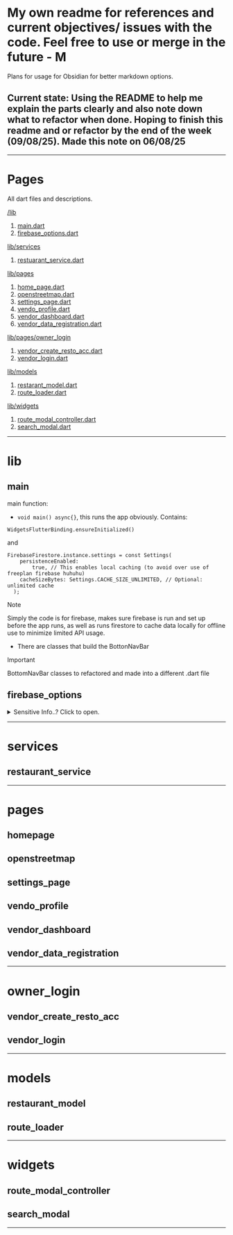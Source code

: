 # My own readme for references and current objectives/ issues with the code. Feel free to use or merge in the future - M

Plans for usage for Obsidian for better markdown options.

## Current state: Using the README to help me explain the parts clearly and also note down what to refactor when done. Hoping to finish this readme and or refactor by the end of the week (09/08/25). Made this note on 06/08/25

---

# Pages

All dart files and descriptions.

<ins>[/lib](#lib)</ins>
1) [main.dart](#main)
2) [firebase_options.dart](#firebase_options)

<ins> [lib/services](#services) </ins>
1) [restuarant_service.dart](restaurant_service)

<ins>[lib/pages](#pages)</ins>
1) [home_page.dart](#homepage)
2) [openstreetmap.dart](#openstreetmap)
3) [settings_page.dart](#settings_page)
4) [vendo_profile.dart](#vendo_profile)
5) [vendor_dashboard.dart](vendor_dashboard)
6) [vendor_data_registration.dart](vendor_data_registration)

<ins>[lib/pages/owner_login](#owner_login)</ins>
1) [vendor_create_resto_acc.dart](#vendor_create_resto_acc)
2) [vendor_login.dart](#vendor_login)

<ins>[lib/models](#models)</ins>
1) [restarant_model.dart](restaurant_model)
2) [route_loader.dart](route_loader)

<ins>[lib/widgets](#widgets)</ins>
1) [route_modal_controller.dart](route_modal_controller)
2) [search_modal.dart](search_modal)

---
# lib
## main

main function:
- ```void main() async{}```, this runs the app obviously.
Contains:
```
WidgetsFlutterBinding.ensureInitialized()
```
and
```
FirebaseFirestore.instance.settings = const Settings(
    persistenceEnabled:
        true, // This enables local caching (to avoid over use of freeplan firebase huhuhu)
    cacheSizeBytes: Settings.CACHE_SIZE_UNLIMITED, // Optional: unlimited cache
  );
```
>[!NOTE]
>Simply the code is for firebase, makes sure firebase is run and set up before the app runs, as well as runs firestore to cache data locally for offline use to minimize limited API usage.

- There are classes that build the BottonNavBar
>[!IMPORTANT]
>BottomNavBar classes to refactored and made into a different .dart file

## firebase_options
<details>
  <summary>Sensitive Info..? Click to open.</summary>
  - API keys are used here. Don't think its a big deal since this is thesis and not for commercial use.
  
>To create an replicate the system on my account to have more usage.

Explaination of each API:


</details>

---
# services
## restaurant_service
---
# pages
## homepage
## openstreetmap
## settings_page
## vendo_profile
## vendor_dashboard
## vendor_data_registration
---
# owner_login
## vendor_create_resto_acc
## vendor_login
---
# models
## restaurant_model
## route_loader
---
# widgets
## route_modal_controller
## search_modal
---
